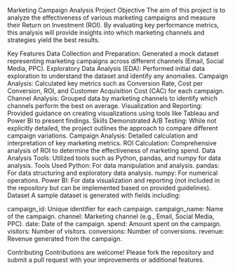 Marketing Campaign Analysis Project
Objective
The aim of this project is to analyze the effectiveness of various marketing campaigns and measure their Return on Investment (ROI). By evaluating key performance metrics, this analysis will provide insights into which marketing channels and strategies yield the best results.

Key Features
Data Collection and Preparation: Generated a mock dataset representing marketing campaigns across different channels (Email, Social Media, PPC).
Exploratory Data Analysis (EDA): Performed initial data exploration to understand the dataset and identify any anomalies.
Campaign Analysis: Calculated key metrics such as Conversion Rate, Cost per Conversion, ROI, and Customer Acquisition Cost (CAC) for each campaign.
Channel Analysis: Grouped data by marketing channels to identify which channels perform the best on average.
Visualization and Reporting: Provided guidance on creating visualizations using tools like Tableau and Power BI to present findings.
Skills Demonstrated
A/B Testing: While not explicitly detailed, the project outlines the approach to compare different campaign variations.
Campaign Analysis: Detailed calculation and interpretation of key marketing metrics.
ROI Calculation: Comprehensive analysis of ROI to determine the effectiveness of marketing spend.
Data Analysis Tools: Utilized tools such as Python, pandas, and numpy for data analysis.
Tools Used
Python: For data manipulation and analysis.
pandas: For data structuring and exploratory data analysis.
numpy: For numerical operations.
Power BI: For data visualization and reporting (not included in the repository but can be implemented based on provided guidelines).
Dataset
A sample dataset is generated with fields including:

campaign_id: Unique identifier for each campaign.
campaign_name: Name of the campaign.
channel: Marketing channel (e.g., Email, Social Media, PPC).
date: Date of the campaign.
spend: Amount spent on the campaign.
visitors: Number of visitors.
conversions: Number of conversions.
revenue: Revenue generated from the campaign.

Contributing
Contributions are welcome! Please fork the repository and submit a pull request with your improvements or additional features.
